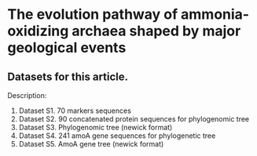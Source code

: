 # The evolution pathway of ammonia-oxidizing archaea shaped by major geological events
## Datasets for this article.
Description:
1. Dataset S1. 70 markers sequences
2. Dataset S2. 90 concatenated protein sequences for phylogenomic tree
3. Dataset S3. Phylogenomic tree (newick format)
4. Dataset S4. 241 amoA gene sequences for phylogenetic tree
5. Dataset S5. AmoA gene tree (newick format)
